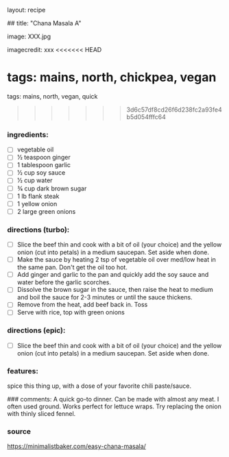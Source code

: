 

layout: recipe

## title:  "Chana Masala A"

image: XXX.jpg

imagecredit: xxx
<<<<<<< HEAD

tags: mains, north, chickpea, vegan
=======
tags: mains, north, vegan, quick
>>>>>>> 3d6c57df8cd26f6d238fc2a93fe4b5d054fffc64

### ingredients:

- [ ] vegetable oil
- [ ] 1⁄2 teaspoon ginger
- [ ] 1 tablespoon garlic
- [ ] 1⁄2 cup soy sauce
- [ ] 1⁄2 cup water
- [ ] 3⁄4 cup dark brown sugar
- [ ] 1 lb flank steak
- [ ] 1 yellow onion
- [ ] 2 large green onions

### directions (turbo):
- [ ] Slice the beef thin and cook with a bit of oil (your choice) and the yellow onion (cut into petals) in a medium saucepan. Set aside when done.
- [ ] Make the sauce by heating 2 tsp of vegetable oil over med/low heat in the same pan. Don't get the oil too hot.
- [ ] Add ginger and garlic to the pan and quickly add the soy sauce and water before the garlic scorches.
- [ ] Dissolve the brown sugar in the sauce, then raise the heat to medium and boil the sauce for 2-3 minutes or until the sauce thickens.
- [ ] Remove from the heat, add beef back in. Toss
- [ ] Serve with rice, top with green onions

### directions (epic):
- [ ] Slice the beef thin and cook with a bit of oil (your choice) and the yellow onion (cut into petals) in a medium saucepan. Set aside when done.

### features:
spice this thing up, with a dose of your favorite chili paste/sauce.

### comments:
A quick go-to dinner. Can be made with almost any meat. I often used ground. Works perfect for lettuce wraps. Try replacing the onion with thinly sliced fennel.

### source

https://minimalistbaker.com/easy-chana-masala/
